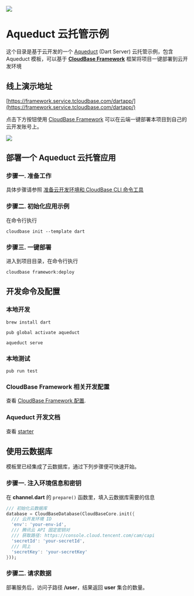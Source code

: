<a href="https://github.com/TencentCloudBase/cloudbase-templates"><img src="https://main.qcloudimg.com/raw/2d1c438165480b9a7937e3b81c4873e3.jpg"></a>

# Aqueduct 云托管示例

这个目录是基于云开发的一个 [Aqueduct](https://aqueduct.io/) (Dart Server) 云托管示例，包含 Aqueduct 模板，可以基于 **[CloudBase Framework](https://github.com/TencentCloudBase/cloudbase-framework)** 框架将项目一键部署到云开发环境

## 线上演示地址

[https://framework.service.tcloudbase.com/dartapp/](https://framework.service.tcloudbase.com/dartapp/)

点击下方按钮使用 [CloudBase Framework](https://github.com/TencentCloudBase/cloudbase-framework) 可以在云端一键部署本项目到自己的云开发账号上。

[![](https://main.qcloudimg.com/raw/67f5a389f1ac6f3b4d04c7256438e44f.svg)](https://console.cloud.tencent.com/tcb/env/index?action=CreateAndDeployCloudBaseProject&tdl_anchor=github&tdl_site=0&appUrl=https%3A%2F%2Fgitee.com%2FTencentCloudBase%2Fcloudbase-templates&workDir=dart&appName=dart)

## 部署一个 Aqueduct 云托管应用

### 步骤一. 准备工作

具体步骤请参照 [准备云开发环境和 CloudBase CLI 命令工具](https://gitee.com/TencentCloudBase/cloudbase-framework/blob/gitee/CLI_GUIDE.md)

### 步骤二. 初始化应用示例

在命令行执行

```
cloudbase init --template dart
```

### 步骤三. 一键部署

进入到项目目录，在命令行执行

```
cloudbase framework:deploy
```

## 开发命令及配置

### 本地开发

```
brew install dart

pub global activate aqueduct

aqueduct serve
```

### 本地测试

```
pub run test
```

### CloudBase Framework 相关开发配置

查看 [CloudBase Framework 配置](https://github.com/TencentCloudBase/cloudbase-framework).

### Aqueduct 开发文档

查看 [starter](https://aqueduct.io/docs/)

## 使用云数据库

模板里已经集成了云数据库，通过下列步骤便可快速开始。

### 步骤一. 注入环境信息和密钥

在 **channel.dart** 的 `prepare()` 函数里，填入云数据库需要的信息

```dart
/// 初始化云数据库
database = CloudBaseDatabase(CloudBaseCore.init({
  /// 云开发环境 ID
  'env': 'your-env-id',
  /// 腾讯云 API 固定密钥对
  /// 获取路径: https://console.cloud.tencent.com/cam/capi
  'secretId': 'your-secretId',
  /// 同上
  'secretKey': 'your-secretKey'
}));
```

### 步骤二. 请求数据

部署服务后，访问子路径 **/user**，结果返回 **user** 集合的数量。
